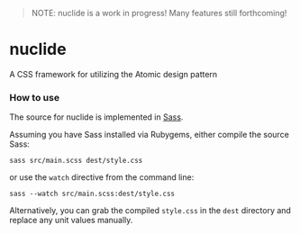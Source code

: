 > NOTE: nuclide is a work in progress! Many features still forthcoming!

# nuclide

A CSS framework for utilizing the Atomic design pattern

### How to use

The source for nuclide is implemented in [Sass](http://sass-lang.com/).

Assuming you have Sass installed via Rubygems, either compile the source Sass:

```
sass src/main.scss dest/style.css
```

or use the `watch` directive from the command line:

```
sass --watch src/main.scss:dest/style.css
```

Alternatively, you can grab the compiled `style.css` in the `dest` directory and
replace any unit values manually.
